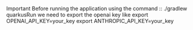 
Important Before running the application  using the command :: ./gradlew quarkusRun
we need to export the openai key like
export OPENAI_API_KEY=your_key
export ANTHROPIC_API_KEY=your_key

